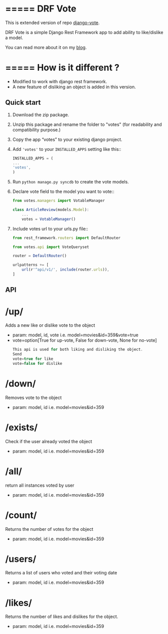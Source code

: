 =====
DRF Vote
=====

This is extended version of repo [django-vote](https://github.com/Beeblio/django-vote).

DRF Vote is a simple Django Rest Framework app to add ability to like/dislike a model.

You can read more about it on my [blog](https://medium.com/@3117Jain/vote-your-model-with-no-pain-9d7670b65bfd#.3zttxekr2).

=====
How is it different ?
=====

- Modified to work with django rest framework.
- A new feature of disliking an object is added in this version.

Quick start
-----------

1. Download the zip package.

2. Unzip this package and rename the folder to "votes" (for readability and compatibility purpose.)

3. Copy the app “votes” to your existing django project.

4. Add ``'votes'`` to your ``INSTALLED_APPS`` setting like this::

    ```javascript
    INSTALLED_APPS = (
    ...
    'votes',
    )
    ```

5. Run ``python manage.py syncdb`` to create the vote models.


6. Declare vote field to the model you want to vote::

    ```javascript
    from votes.managers import VotableManager
    
    class ArticleReview(models.Model):
        ...
        votes = VotableManager()
    ```
        
7. Include votes url to your urls.py file::
    
    ```javascript
    from rest_framework.routers import DefaultRouter
    
    from votes.api import VoteQueryset
    
    router = DefaultRouter()
    
    urlpatterns += [
        url(r'^api/v1/', include(router.urls)),
    ]
    ```

API
-----------

/up/
==========
Adds a new like or dislike vote to the object

* param: model, id, vote i.e. model=movies&id=359&vote=true
* vote=option[True for up-vote, False for down-vote, None for no-vote]
    ```javascript
    This api is used for both liking and disliking the object.
    Send
    vote=true for like
    vote=false for dislike
    
    ```

/down/
==========
Removes vote to the object

* param: model, id i.e. model=movies&id=359

/exists/
============
Check if the user already voted the object

* param: model, id i.e. model=movies&id=359

/all/
=========
return all instances voted by user

* param: model, id i.e. model=movies&id=359

/count/
=======
Returns the number of votes for the object

* param: model, id i.e. model=movies&id=359

/users/
=======
Returns a list of users who voted and their voting date

* param: model, id i.e. model=movies&id=359

/likes/
=======
Returns the number of likes and dislikes for the object.

* param: model, id i.e. model=movies&id=359

